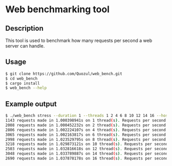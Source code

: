 # Web benchmarking tool

## Description

This tool is used to benchmark how many requests per second a web server can handle.

## Usage

```sh
$ git clone https://github.com/Quozul/web_bench.git
$ cd web_bench
$ cargo install
$ web_bench --help
```

## Example output

```sh
$ ./web_bench stress --duration 1 --threads 1 2 4 6 8 10 12 14 16 --hostname http://localhost
1143 requests made in 1.000398941s on 1 thread(s). Requests per second: 1142.54
2008 requests made in 1.000452232s on 2 thread(s). Requests per second: 2007.09
2806 requests made in 1.002224107s on 4 thread(s). Requests per second: 2799.77
3065 requests made in 1.002163817s on 6 thread(s). Requests per second: 3058.38
2998 requests made in 1.023529795s on 8 thread(s). Requests per second: 2929.08
3218 requests made in 1.029873121s on 10 thread(s). Requests per second: 3124.66
2503 requests made in 1.032816618s on 12 thread(s). Requests per second: 2423.47
3048 requests made in 1.033789887s on 14 thread(s). Requests per second: 2948.37
2690 requests made in 1.037878178s on 16 thread(s). Requests per second: 2591.83
```
